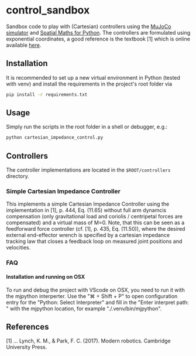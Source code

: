 # control_sandbox

Sandbox code to play with (Cartesian) controllers using the [MuJoCo simulator](https://github.com/google-deepmind/mujoco/) and [Spatial Maths for Python](https://github.com/bdaiinstitute/spatialmath-python). The controllers are formulated using exponential coordinates, a good reference is the textbook [1] which is online available [here](https://hades.mech.northwestern.edu/images/7/7f/MR.pdf).

## Installation

It is recommended to set up a new virtual environment in Python (tested with venv) and install the requirements in the project's root folder via
 ```bash
pip install -r requirements.txt
```

## Usage

Simply run the scripts in the root folder in a shell or debugger, e.g.:
 ```bash
python cartesian_impedance_control.py
```

## Controllers

The controller implementations are located in the `$ROOT/controllers` directory.

### Simple Cartesian Impedance Controller

This implements a simple Cartesian Impedance Controller using the implementation in [1], p. 444, Eq. (11.65) without full arm dynamcis compensation (only gravitational load and coriolis / centripetal forces are compensated) and a virtual mass of M=0. Note, that this can be seen as a feedforward force controller (cf. [1], p. 435, Eq. (11.50)), where the desired external end-effector wrench is specified by a cartesian impedance tracking law that closes a feedback loop on measured joint positions and velocities.

### FAQ
#### Installation and running on OSX
To run and debug the project with VScode on OSX, you need to run it with the mjpython interperter. Use the "⌘ + Shift + P" to open configuration entry for the "Python: Select Interpreter" and fill in the "Enter interpret path: " with the mjpython location, for example "./.venv/bin/mjpython".

## References

[1] ... Lynch, K. M., & Park, F. C. (2017). Modern robotics. Cambridge University Press.

